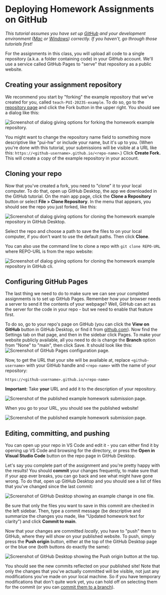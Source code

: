 # Deploying Homework Assignments on GitHub

_This tutorial assumes you have set up [GitHub](./GithubSetup.md) and your development environment ([Mac](./DeveloperEnvironment--Mac.md) or [Windows](./DeveloperEnvironment--Win.md)) correctly. If you haven't, go through those tutorials first!_

For the assignments in this class, you will upload all code to a single repository (a.k.a. a folder containing code) in your GitHub account. We'll use a service called GitHub Pages to "serve" that repository as a public website.

## Creating your assignment repository

We recommend you start by "forking" the example repository that we've created for you, called `teach-PUI-2023S-example`. To do so, go to the [repository page](https://github.com/rikky0611/teach-PUI-2023S-example) and click the Fork button in the upper right. You should see a dialog like this:

![Screenshot of dialog giving options for forking the homework example repository.](./assets/github-fork.png)

You might want to change the repository name field to something more descriptive like "pui-hw" or include your name, but it's up to you. (When you're done with this tutorial, your submissions will be visible at a URL like this: `https://<github-username>.github.io/<repo-name>`.) Click **Create Fork.** This will create a copy of the example repository in your account.

## Cloning your repo

Now that you've created a fork, you need to "clone" it to your local computer. To do that, open up GitHub Desktop, the app we downloaded in the GitHub tutorial. On the main app page, click the **Clone a Repository** button or select **File > Clone Repository**. In the menu that appears, you should see the repo you just forked, like this:

![Screenshot of dialog giving options for cloning the homework example repository in GitHub Desktop.](./assets/github-clone.png)

Select the repo and choose a path to save the files to on your local computer, if you don't want to use the default paths. Then click **Clone**.

You can also use the command line to clone a repo with `git clone REPO-URL` where REPO-URL is from the repo website: 

![Screenshot of dialog giving options for cloning the homework example repository in GitHub cli.](./assets/github-cli-clone.png)

## Configuring GitHub Pages

The last thing we need to do to make sure we can see your completed assignments is to set up GitHub Pages. Remember how your browser needs a server to send it the contents of your webpage? Well, GitHub can act as the server for the code in your repo - but we need to enable that feature first.

To do so, go to your repo's page on GitHub (you can click the **View on GitHub** button in GitHub Desktop, or find it from [github.com](https://github.com)). Now find the Settings tab on that page, and then in the sidebar click Pages. To make your website publicly available, all you need to do is change the **Branch** option from "None" to "main", then click Save. It should look like this:
![Screenshot of GitHub Pages configuration page.](./assets/github-pages-setup.png)


Now, to get the URL that your site will be available at, replace `<github-username>` with your GitHub handle and `<repo-name>` with the name of your repository:

```
https://<github-username>.github.io/<repo-name>
```

**Important:** Take **your** URL and add it to the description of your repository. 

![Screenshot of the published example homework submission page.](./assets/github-pages-url.PNG)


When you go to your URL, you should see the published website!

![Screenshot of the published example homework submission page.](./assets/github-pages-success.png)

## Editing, committing, and pushing

You can open up your repo in VS Code and edit it - you can either find it by opening up VS Code and browsing for the directory, or press the **Open in Visual Studio Code** button on the repo page in GitHub Desktop.

Let's say you complete part of the assignment and you're pretty happy with the results! You should **commit** your changes frequently, to make sure that if your app ever breaks, you can go back and see what might have gone wrong. To do that, open up GitHub Desktop and you should see a list of files that you've changed since the last commit:

![Screenshot of GitHub Desktop showing an example change in one file.](./assets/github-desktop-changes.png)

Be sure that only the files you want to save in this commit are checked in the left sidebar. Then, type a commit message (be descriptive and summarize the changes you made, like "Updated homework text for clarity") and click **Commit to main**.

Now that your changes are committed _locally_, you have to "push" them to GitHub, where they will show on your published website. To push, simply press the **Push origin** button, either at the top of the GitHub Desktop page or the blue one (both buttons do exactly the same):

![Screenshot of GitHub Desktop showing the Push origin button at the top.](./assets/github-desktop-push.png)

You should see the new commits reflected on your published site! Note that only the changes that you've actually committed will be visible, not just any modifications you've made on your local machine. So if you have temporary modifications that don't quite work yet, you can hold off on selecting them for the commit (or you can [commit them to a branch](https://medium.com/@zandra.harner/github-branching-and-merging-using-github-desktop-ba4f7d59fdb9)).
